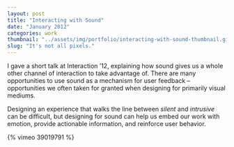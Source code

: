 ```yaml
---
layout: post
title: "Interacting with Sound"
date: "January 2012"
categories: work
thumbnail: "../assets/img/portfolio/interacting-with-sound-thumbnail.gif"
slug: "It's not all pixels."
---
```


I gave a short talk at Interaction ’12, explaining how sound gives us a whole other channel of interaction to take advantage of. There are many opportunities to use sound as a mechanism for user feedback – opportunities we often taken for granted when designing for primarily visual mediums.

Designing an experience that walks the line between *silent* and *intrusive* can be difficult, but designing for sound can help us embed our work with emotion, provide actionable information, and reinforce user behavior.

{% vimeo 39019791 %}
